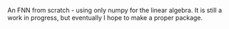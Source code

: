 An FNN from scratch - using only numpy for the linear algebra. It is still a work in progress, but eventually I hope to make a proper package.
